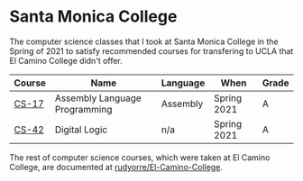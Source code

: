 # Santa Monica College
The computer science classes that I took at Santa Monica College in the Spring of 2021 to satisfy recommended courses for transfering to UCLA that El Camino College didn't offer.

| Course                                                                    | Name                          | Language | When        | Grade |
----------------------------------------------------------------------------|-------------------------------|----------|-------------|-------|
| [CS-17](https://github.com/rudyorre/Santa-Monica-College/tree/main/CS-17) | Assembly Language Programming | Assembly | Spring 2021 | A     |
| [CS-42](https://github.com/rudyorre/Santa-Monica-College/tree/main/CS-42) | Digital Logic                 | n/a      | Spring 2021 | A     |

The rest of computer science courses, which were taken at El Camino College, are documented at [rudyorre/El-Camino-College](https://github.com/rudyorre/El-Camino-College).
